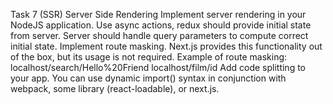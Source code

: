 Task 7 (SSR)
Server Side Rendering Implement server rendering in your NodeJS application. 
Use async actions, redux should provide initial state from server. 
Server should handle query parameters to compute correct initial state. 
Implement route masking. Next.js provides this functionality out of the box, but its usage is not required. 
Example of route masking: 
  localhost/search/Hello%20Friend 
  localhost/film/id Add code splitting to your app. 
You can use dynamic import() syntax in conjunction with webpack, some library (react-loadable), or next.js.